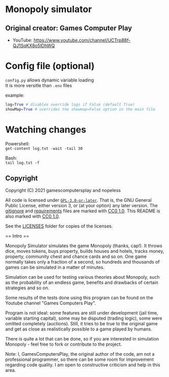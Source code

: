 <!-- 
SPDX-FileCopyrightText: 2021 Games Computers Play, nfitzen, and nopeless

SPDX-License-Identifier: CC0-1.0
-->

# Monopoly simulator

## Original creator: Games Computer Play

* YouTube: https://www.youtube.com/channel/UCTrp88f-QJ1SqKX8o5IDhWQ

# Config file (optional)

`config.py` allows dynamic variable loading  
It is more versitle than `.env` files

example:
```py
log=True # disables override logs if False (default True)
showMap=True # overrides the showmap=False option in the main file
```

# Watching changes

Powershell:  
`get-content log.txt -wait -tail 30`

Bash:  
`tail log.txt -f`

## Copyright

Copyright (C) 2021 gamescomputersplay and nopeless

All code is licensed under [`GPL-3.0-or-later`].
That is, the GNU General Public License, either version 3,
or (at your option) any later version.
The [gitignore](.gitignore) and [requirements](requirements.txt) files are
marked with [CC0 1.0]. This README is also marked with [CC0 1.0].

See the [LICENSES](LICENSES/) folder for copies of the licenses.

[`GPL-3.0-or-later`]: https://spdx.org/licenses/GPL-3.0-or-later.html "GNU General Public License v3.0 or later"
[CC0 1.0]: https://creativecommons.org/publicdomain/zero/1.0/ "Creative Commons Zero 1.0 Universal"


== Intro ==


Monopoly Simulator simulates the game Monopoly (thanks, cap!). It throws dice, moves tokens, buys property, builds houses and hotels, tracks money, property, community chest and chance cards and so on. One game normally takes only a fraction of a second, so hundreds and thousands of games can be simulated in a matter of minutes.

Simulation can be used for testing various theories about Monopoly, such as the probability of an endless game, benefits and drawbacks of certain strategies and so on.

Some results of the tests done using this program can be found on the Youtube channel "Games Computers Play".

Program is not ideal: some features are still under development (jail time, variable starting capital), some may be disputed (trading logic), some were omitted completely (auctions). Still, it tries to be true to the original game and get as close as realistically possible to a game played by humans. 

There is quite a lot that can be done, so if you are interested in simulation Monopoly - feel free to fork or contribute to the project.

Note: I, GamesComputersPlay, the original author of the code, am not a professional programmer, so there can be some room for improvement regarding code quality. I am open to constructive criticism and help in this area.